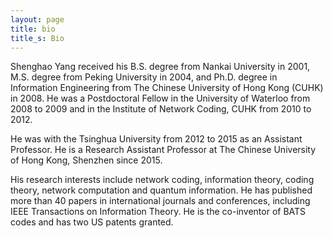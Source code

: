 ```yaml
---
layout: page
title: bio
title_s: Bio
---
```


Shenghao Yang received his B.S. degree from Nankai University in 2001, M.S. degree from Peking University in 2004, and Ph.D. degree in Information Engineering from The Chinese University of Hong Kong (CUHK) in 2008. He was a Postdoctoral Fellow in the University of Waterloo from 2008 to 2009 and in the Institute of Network Coding, CUHK from 2010 to 2012.

He was with the Tsinghua University from 2012 to 2015 as an Assistant Professor. He is a Research Assistant Professor at The Chinese University of Hong Kong, Shenzhen since 2015.

His research interests include network coding, information theory, coding theory, network computation and quantum information. He has published more than 40 papers in international journals and conferences, including IEEE Transactions on Information Theory. He is the co-inventor of BATS codes and has two US patents granted.
